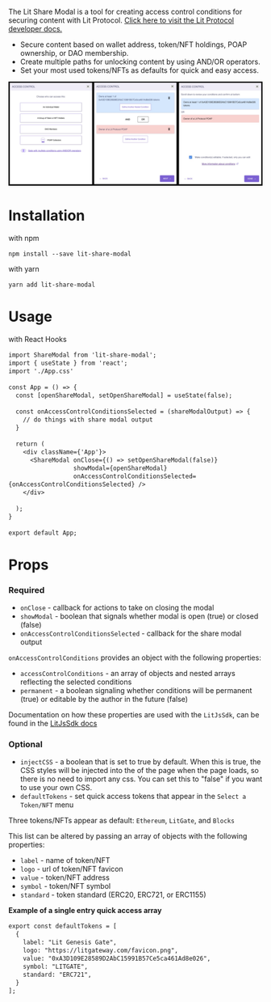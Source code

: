The Lit Share Modal is a tool for creating access control conditions for securing content with Lit Protocol.
[Click here to visit the Lit Protocol developer docs.](https://developer.litprotocol.com/docs/intro/)

- Secure content based on wallet address, token/NFT holdings, POAP ownership, or DAO membership.
- Create multiple paths for unlocking content by using AND/OR operators.
- Set your most used tokens/NFTs as defaults for quick and easy access.

![Lit Share Modal](./assets/sharemodal.jpg)


# Installation

with npm

```
npm install --save lit-share-modal
```

with yarn

```
yarn add lit-share-modal
```

# Usage

with React Hooks

```
import ShareModal from 'lit-share-modal';
import { useState } from 'react';
import './App.css'

const App = () => {
  const [openShareModal, setOpenShareModal] = useState(false);

  const onAccessControlConditionsSelected = (shareModalOutput) => {
    // do things with share modal output
  }

  return (
    <div className={'App'}>
      <ShareModal onClose={() => setOpenShareModal(false)}
                  showModal={openShareModal}
                  onAccessControlConditionsSelected={onAccessControlConditionsSelected} />
    </div>

  );
}

export default App;

```

# Props

### Required

- `onClose` - callback for actions to take on closing the modal
- `showModal` - boolean that signals whether modal is open (true) or closed (false)
- `onAccessControlConditionsSelected` - callback for the share modal output

`onAccessControlConditions` provides an object with the following properties:

- `accessControlConditions` - an array of objects and nested arrays reflecting the selected conditions
- `permanent` - a boolean signaling whether conditions will be permanent (true) or editable by the author in the future (false)

Documentation on how these properties are used with the `LitJsSdk`, can be found in the [LitJsSdk docs](https://lit-protocol.github.io/lit-js-sdk/api_docs_html/index.html#litnodeclientsavesigningcondition)

### Optional

- `injectCSS` - a boolean that is set to true by default. When this is true, the CSS styles will be injected into the <head> of the page when the page loads, so there is no need to import any css. You can set this to "false" if you want to use your own CSS.
- `defaultTokens` - set quick access tokens that appear in the `Select a Token/NFT` menu

Three tokens/NFTs appear as default: `Ethereum`, `LitGate`, and `Blocks`

This list can be altered by passing an array of objects with the following properties:

- `label` - name of token/NFT
- `logo` - url of token/NFT favicon
- `value` - token/NFT address
- `symbol` - token/NFT symbol
- `standard` - token standard (ERC20, ERC721, or ERC1155)

**Example of a single entry quick access array**

```
export const defaultTokens = [
  {
    label: "Lit Genesis Gate",
    logo: "https://litgateway.com/favicon.png",
    value: "0xA3D109E28589D2AbC15991B57Ce5ca461Ad8e026",
    symbol: "LITGATE",
    standard: "ERC721",
  }
];
```
